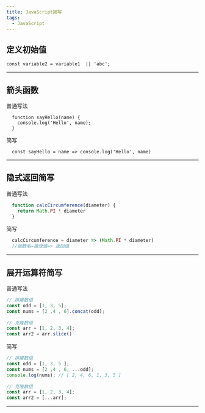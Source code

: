 ```yaml
---
title: JavaScript简写
tags: 
  - JavaScript
---
```


## 定义初始值
```
const variable2 = variable1  || 'abc';
```
---
## 箭头函数

普通写法
```
  function sayHello(name) {
    console.log('Hello', name);
  }
```
简写
```
  const sayHello = name => console.log('Hello', name)
```
---
## 隐式返回简写

普通写法
```javascript
  function calcCircumference(diameter) {
    return Math.PI * diameter
  }
```
简写
```javascript
  calcCircumference = diameter => (Math.PI * diameter)
  //函数名=接受值=> 返回值
```
---
## 展开运算符简写
普通写法
```javascript
// 拼接数组
const odd = [1, 3, 5];
const nums = [2 ,4 , 6].concat(odd);
 
// 克隆数组
const arr = [1, 2, 3, 4];
const arr2 = arr.slice()
```
简写
```javascript
// 拼接数组
const odd = [1, 3, 5 ];
const nums = [2 ,4 , 6, ...odd];
console.log(nums); // [ 2, 4, 6, 1, 3, 5 ]
 
// 克隆数组
const arr = [1, 2, 3, 4];
const arr2 = [...arr];
```
---